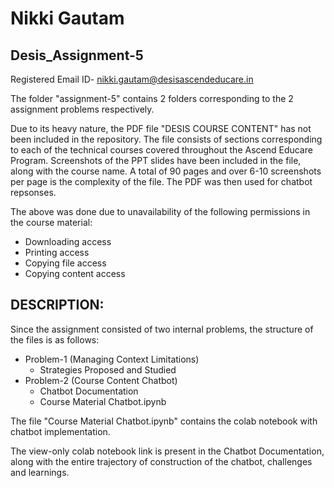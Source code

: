 # Nikki Gautam
## Desis_Assignment-5

Registered Email ID- nikki.gautam@desisascendeducare.in

The folder "assignment-5" contains 2 folders corresponding to the 2 assignment problems respectively.

Due to its heavy nature, the PDF file "DESIS COURSE CONTENT" has not been included in the repository. The file consists of sections corresponding to each of the technical courses covered throughout the Ascend Educare Program. Screenshots of the PPT slides have been included in the file, along with the course name. A total of 90 pages and over 6-10 screenshots per page is the complexity of the file.
The PDF was then used for chatbot repsonses. 

The above was done due to unavailability of the following permissions in the course material:
- Downloading access
- Printing access
- Copying file access
- Copying content access


## DESCRIPTION:
Since the assignment consisted of two internal problems, the structure of the files is as follows:
- Problem-1 (Managing Context Limitations)
  - Strategies Proposed and Studied
- Problem-2 (Course Content Chatbot)
  - Chatbot Documentation
  - Course Material Chatbot.ipynb
  
The file "Course Material Chatbot.ipynb" contains the colab notebook with chatbot implementation.

The view-only colab notebook link is present in the Chatbot Documentation, along with the entire trajectory of construction of the chatbot, challenges and learnings.
